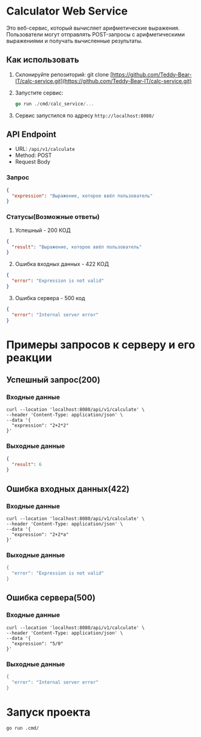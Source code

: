 # Calculator Web Service

Это веб-сервис, который вычисляет арифметические выражения. Пользователи могут отправлять POST-запросы с арифметическими выражениями и получать вычисленные результаты.

## Как использовать

1. Склонируйте репозиторий:
   git clone [https://github.com/Teddy-Bear-IT/calc-service.git](https://github.com/Teddy-Bear-IT/calc-service.git)
2. Запустите сервис:

   ```go
   go run ./cmd/calc_service/...
   ```

3. Сервис запустился по адресу `http://localhost:8080/`

## API Endpoint

- URL: `/api/v1/calculate`
- Method: POST
- Request Body

### Запрос

```json
{
  "expression": "Выражение, которое ввёл пользователь"
}
```

### Статусы(Возможные ответы)

1. Успешный - 200 КОД

```json
{
  "result": "Выражение, которое ввёл пользователь"
}
```

2. Ошибка входных данных - 422 КОД

```json
{
  "error": "Expression is not valid"
}
```

3. Ошибка сервера - 500 код

```json
{
  "error": "Internal server error"
}
```

# Примеры запросов к серверу и его реакции

## Успешный запрос(200)

### Входные данные

```
curl --location 'localhost:8080/api/v1/calculate' \
--header 'Content-Type: application/json' \
--data '{
  "expression": "2+2*2"
}'
```

### Выходные данные

```json
{
  "result": 6
}
```

## Ошибка входных данных(422)

### Входные данные

```
curl --location 'localhost:8080/api/v1/calculate' \
--header 'Content-Type: application/json' \
--data '{
  "expression": "2+2*a"
}'
```

### Выходные данные

```go
{
  "error": "Expression is not valid"
}
```

## Ошибка сервера(500)

### Входные данные

```
curl --location 'localhost:8080/api/v1/calculate' \
--header 'Content-Type: application/json' \
--data '{
  "expression": "5/0"
}'
```

### Выходные данные

```go
{
  "error": "Internal server error"
}
```

# Запуск проекта

```
go run .cmd/

```
